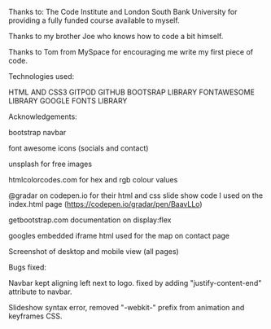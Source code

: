 Thanks to:
The Code Institute and London South Bank University for providing a fully funded course available to myself. 

Thanks to my brother Joe who knows how to code a bit himself.

Thanks to Tom from MySpace for encouraging me write my first piece of code.


Technologies used:

HTML AND CSS3
GITPOD
GITHUB
BOOTSRAP LIBRARY
FONTAWESOME LIBRARY
GOOGLE FONTS LIBRARY



Acknowledgements:

bootstrap navbar

font awesome icons (socials and contact)

unsplash for free images

htmlcolorcodes.com for hex and rgb colour values

@gradar on codepen.io for their html and css slide show code I used on the index.html page (https://codepen.io/gradar/pen/BaavLLo)

getbootstrap.com documentation on display:flex 

googles embedded iframe html used for the map on contact page

Screenshot of desktop and mobile view (all pages)


Bugs fixed:

Navbar kept aligning left next to logo. fixed by adding "justify-content-end" attribute to navbar.

Slideshow syntax error, removed "-webkit-" prefix from animation and keyframes CSS.





